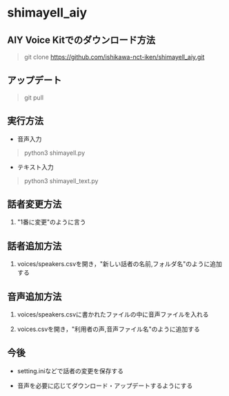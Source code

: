 # shimayell_aiy

## AIY Voice Kitでのダウンロード方法

> git clone https://github.com/ishikawa-nct-iken/shimayell_aiy.git

## アップデート

> git pull

## 実行方法

- 音声入力

> python3 shimayell.py

- テキスト入力

> python3 shimayell_text.py

## 話者変更方法

1. "1番に変更"のように言う

## 話者追加方法

1. voices/speakers.csvを開き，"新しい話者の名前,フォルダ名"のように追加する

## 音声追加方法

1. voices/speakers.csvに書かれたファイルの中に音声ファイルを入れる

2. voices.csvを開き，"利用者の声,音声ファイル名"のように追加する

## 今後

- setting.iniなどで話者の変更を保存する

- 音声を必要に応じてダウンロード・アップデートするようにする

